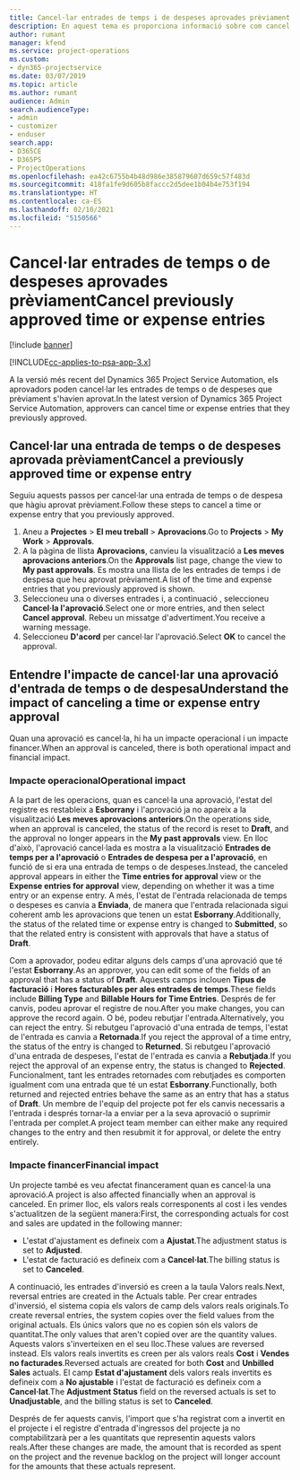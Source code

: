 ```yaml
---
title: Cancel·lar entrades de temps i de despeses aprovades prèviament
description: En aquest tema es proporciona informació sobre com cancel·lar una transacció de despesa i temps de projecte aprovada.
author: rumant
manager: kfend
ms.service: project-operations
ms.custom:
- dyn365-projectservice
ms.date: 03/07/2019
ms.topic: article
ms.author: rumant
audience: Admin
search.audienceType:
- admin
- customizer
- enduser
search.app:
- D365CE
- D365PS
- ProjectOperations
ms.openlocfilehash: ea42c6755b4b48d986e385879607d659c57f483d
ms.sourcegitcommit: 418fa1fe9d605b8faccc2d5dee1b04b4e753f194
ms.translationtype: HT
ms.contentlocale: ca-ES
ms.lasthandoff: 02/10/2021
ms.locfileid: "5150566"
---
```

# <a name="cancel-previously-approved-time-or-expense-entries"></a><span data-ttu-id="9023a-103">Cancel·lar entrades de temps o de despeses aprovades prèviament</span><span class="sxs-lookup"><span data-stu-id="9023a-103">Cancel previously approved time or expense entries</span></span>

[!include [banner](../includes/psa-now-project-operations.md)]

[!INCLUDE[cc-applies-to-psa-app-3.x](../includes/cc-applies-to-psa-app-3x.md)]

<span data-ttu-id="9023a-104">A la versió més recent del Dynamics 365 Project Service Automation, els aprovadors poden cancel·lar les entrades de temps o de despeses que prèviament s'havien aprovat.</span><span class="sxs-lookup"><span data-stu-id="9023a-104">In the latest version of Dynamics 365 Project Service Automation, approvers can cancel time or expense entries that they previously approved.</span></span>

## <a name="cancel-a-previously-approved-time-or-expense-entry"></a><span data-ttu-id="9023a-105">Cancel·lar una entrada de temps o de despeses aprovada prèviament</span><span class="sxs-lookup"><span data-stu-id="9023a-105">Cancel a previously approved time or expense entry</span></span>

<span data-ttu-id="9023a-106">Seguiu aquests passos per cancel·lar una entrada de temps o de despesa que hàgiu aprovat prèviament.</span><span class="sxs-lookup"><span data-stu-id="9023a-106">Follow these steps to cancel a time or expense entry that you previously approved.</span></span>

1. <span data-ttu-id="9023a-107">Aneu a **Projectes** \> **El meu treball** \> **Aprovacions**.</span><span class="sxs-lookup"><span data-stu-id="9023a-107">Go to **Projects** \> **My Work** \> **Approvals**.</span></span>
2. <span data-ttu-id="9023a-108">A la pàgina de llista **Aprovacions**, canvieu la visualització a **Les meves aprovacions anteriors**.</span><span class="sxs-lookup"><span data-stu-id="9023a-108">On the **Approvals** list page, change the view to **My past approvals**.</span></span> <span data-ttu-id="9023a-109">Es mostra una llista de les entrades de temps i de despesa que heu aprovat prèviament.</span><span class="sxs-lookup"><span data-stu-id="9023a-109">A list of the time and expense entries that you previously approved is shown.</span></span>
3. <span data-ttu-id="9023a-110">Seleccioneu una o diverses entrades i, a continuació , seleccioneu **Cancel·la l'aprovació**.</span><span class="sxs-lookup"><span data-stu-id="9023a-110">Select one or more entries, and then select **Cancel approval**.</span></span> <span data-ttu-id="9023a-111">Rebeu un missatge d'advertiment.</span><span class="sxs-lookup"><span data-stu-id="9023a-111">You receive a warning message.</span></span>
4. <span data-ttu-id="9023a-112">Seleccioneu **D'acord** per cancel·lar l'aprovació.</span><span class="sxs-lookup"><span data-stu-id="9023a-112">Select **OK** to cancel the approval.</span></span>

## <a name="understand-the-impact-of-canceling-a-time-or-expense-entry-approval"></a><span data-ttu-id="9023a-113">Entendre l'impacte de cancel·lar una aprovació d'entrada de temps o de despesa</span><span class="sxs-lookup"><span data-stu-id="9023a-113">Understand the impact of canceling a time or expense entry approval</span></span>

<span data-ttu-id="9023a-114">Quan una aprovació es cancel·la, hi ha un impacte operacional i un impacte financer.</span><span class="sxs-lookup"><span data-stu-id="9023a-114">When an approval is canceled, there is both operational impact and financial impact.</span></span>

### <a name="operational-impact"></a><span data-ttu-id="9023a-115">Impacte operacional</span><span class="sxs-lookup"><span data-stu-id="9023a-115">Operational impact</span></span>

<span data-ttu-id="9023a-116">A la part de les operacions, quan es cancel·la una aprovació, l'estat del registre es restableix a **Esborrany** i l'aprovació ja no apareix a la visualització **Les meves aprovacions anteriors**.</span><span class="sxs-lookup"><span data-stu-id="9023a-116">On the operations side, when an approval is canceled, the status of the record is reset to **Draft**, and the approval no longer appears in the **My past approvals** view.</span></span> <span data-ttu-id="9023a-117">En lloc d'això, l'aprovació cancel·lada es mostra a la visualització **Entrades de temps per a l'aprovació** o **Entrades de despesa per a l'aprovació**, en funció de si era una entrada de temps o de despeses.</span><span class="sxs-lookup"><span data-stu-id="9023a-117">Instead, the canceled approval appears in either the **Time entries for approval** view or the **Expense entries for approval** view, depending on whether it was a time entry or an expense entry.</span></span> <span data-ttu-id="9023a-118">A més, l'estat de l'entrada relacionada de temps o despeses es canvia a **Enviada**, de manera que l'entrada relacionada sigui coherent amb les aprovacions que tenen un estat **Esborrany**.</span><span class="sxs-lookup"><span data-stu-id="9023a-118">Additionally, the status of the related time or expense entry is changed to **Submitted**, so that the related entry is consistent with approvals that have a status of **Draft**.</span></span>

<span data-ttu-id="9023a-119">Com a aprovador, podeu editar alguns dels camps d'una aprovació que té l'estat **Esborrany**.</span><span class="sxs-lookup"><span data-stu-id="9023a-119">As an approver, you can edit some of the fields of an approval that has a status of **Draft**.</span></span> <span data-ttu-id="9023a-120">Aquests camps inclouen **Tipus de facturació** i **Hores facturables per ales entrades de temps**.</span><span class="sxs-lookup"><span data-stu-id="9023a-120">These fields include **Billing Type** and **Billable Hours for Time Entries**.</span></span> <span data-ttu-id="9023a-121">Després de fer canvis, podeu aprovar el registre de nou.</span><span class="sxs-lookup"><span data-stu-id="9023a-121">After you make changes, you can approve the record again.</span></span> <span data-ttu-id="9023a-122">O bé, podeu rebutjar l'entrada.</span><span class="sxs-lookup"><span data-stu-id="9023a-122">Alternatively, you can reject the entry.</span></span> <span data-ttu-id="9023a-123">Si rebutgeu l'aprovació d'una entrada de temps, l'estat de l'entrada es canvia a **Retornada**.</span><span class="sxs-lookup"><span data-stu-id="9023a-123">If you reject the approval of a time entry, the status of the entry is changed to **Returned**.</span></span> <span data-ttu-id="9023a-124">Si rebutgeu l'aprovació d'una entrada de despeses, l'estat de l'entrada es canvia a **Rebutjada**.</span><span class="sxs-lookup"><span data-stu-id="9023a-124">If you reject the approval of an expense entry, the status is changed to **Rejected**.</span></span> <span data-ttu-id="9023a-125">Funcionalment, tant les entrades retornades com rebutjades es comporten igualment com una entrada que té un estat **Esborrany**.</span><span class="sxs-lookup"><span data-stu-id="9023a-125">Functionally, both returned and rejected entries behave the same as an entry that has a status of **Draft**.</span></span> <span data-ttu-id="9023a-126">Un membre de l'equip del projecte pot fer els canvis necessaris a l'entrada i després tornar-la a enviar per a la seva aprovació o suprimir l'entrada per complet.</span><span class="sxs-lookup"><span data-stu-id="9023a-126">A project team member can either make any required changes to the entry and then resubmit it for approval, or delete the entry entirely.</span></span>

### <a name="financial-impact"></a><span data-ttu-id="9023a-127">Impacte financer</span><span class="sxs-lookup"><span data-stu-id="9023a-127">Financial impact</span></span>

<span data-ttu-id="9023a-128">Un projecte també es veu afectat financerament quan es cancel·la una aprovació.</span><span class="sxs-lookup"><span data-stu-id="9023a-128">A project is also affected financially when an approval is canceled.</span></span> <span data-ttu-id="9023a-129">En primer lloc, els valors reals corresponents al cost i les vendes s'actualitzen de la següent manera:</span><span class="sxs-lookup"><span data-stu-id="9023a-129">First, the corresponding actuals for cost and sales are updated in the following manner:</span></span>

- <span data-ttu-id="9023a-130">L'estat d'ajustament es defineix com a **Ajustat**.</span><span class="sxs-lookup"><span data-stu-id="9023a-130">The adjustment status is set to **Adjusted**.</span></span>
- <span data-ttu-id="9023a-131">L'estat de facturació es defineix com a **Cancel·lat**.</span><span class="sxs-lookup"><span data-stu-id="9023a-131">The billing status is set to **Canceled**.</span></span>

<span data-ttu-id="9023a-132">A continuació, les entrades d'inversió es creen a la taula Valors reals.</span><span class="sxs-lookup"><span data-stu-id="9023a-132">Next, reversal entries are created in the Actuals table.</span></span> <span data-ttu-id="9023a-133">Per crear entrades d'inversió, el sistema copia els valors de camp dels valors reals originals.</span><span class="sxs-lookup"><span data-stu-id="9023a-133">To create reversal entries, the system copies over the field values from the original actuals.</span></span> <span data-ttu-id="9023a-134">Els únics valors que no es copien són els valors de quantitat.</span><span class="sxs-lookup"><span data-stu-id="9023a-134">The only values that aren't copied over are the quantity values.</span></span> <span data-ttu-id="9023a-135">Aquests valors s'inverteixen en el seu lloc.</span><span class="sxs-lookup"><span data-stu-id="9023a-135">These values are reversed instead.</span></span> <span data-ttu-id="9023a-136">Els valors reals invertits es creen per als valors reals **Cost** i **Vendes no facturades**.</span><span class="sxs-lookup"><span data-stu-id="9023a-136">Reversed actuals are created for both **Cost** and **Unbilled Sales** actuals.</span></span> <span data-ttu-id="9023a-137">El camp **Estat d'ajustament** dels valors reals invertits es defineix com a **No ajustable** i l'estat de facturació es defineix com a **Cancel·lat**.</span><span class="sxs-lookup"><span data-stu-id="9023a-137">The **Adjustment Status** field on the reversed actuals is set to **Unadjustable**, and the billing status is set to **Canceled**.</span></span>

<span data-ttu-id="9023a-138">Després de fer aquests canvis, l'import que s'ha registrat com a invertit en el projecte i el registre d'entrada d'ingressos del projecte ja no comptabilitzarà per a les quantitats que representin aquests valors reals.</span><span class="sxs-lookup"><span data-stu-id="9023a-138">After these changes are made, the amount that is recorded as spent on the project and the revenue backlog on the project will longer account for the amounts that these actuals represent.</span></span>
